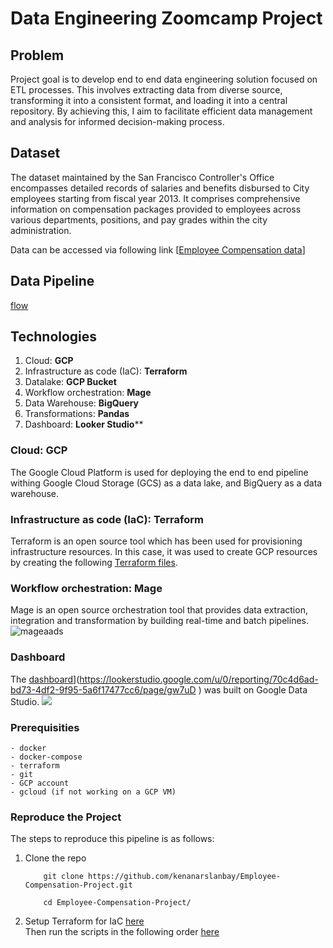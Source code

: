 # Data Engineering Zoomcamp Project

## Problem

Project goal is to develop end to end data engineering solution focused on ETL processes. This involves extracting data from diverse source, transforming it into a consistent format, and loading it into a central repository. By achieving this, I aim to facilitate efficient data management and analysis for informed decision-making process.


## Dataset
The dataset maintained by the San Francisco Controller's Office encompasses detailed records of salaries and benefits disbursed to City employees starting from fiscal year 2013. It comprises comprehensive information on compensation packages provided to employees across various departments, positions, and pay grades within the city administration.

Data can be accessed via following link [[Employee Compensation data](https://data.sfgov.org/City-Management-and-Ethics/Employee-Compensation/88g8-5mnd/about_data)]

## Data Pipeline
[flow](https://github.com/kenanarslanbay/Employee-Compensation-Project/assets/66200735/5862226d-2eda-4511-8e63-68b8564d98ec)


## Technologies
1. Cloud: **GCP**
2. Infrastructure as code (IaC): **Terraform**
3. Datalake: **GCP Bucket**
4. Workflow orchestration: **Mage** 
5. Data Warehouse: **BigQuery** 
6. Transformations: **Pandas**
7. Dashboard: **Looker Studio****

### Cloud: GCP
The Google Cloud Platform is used for deploying the end to end pipeline withing Google Cloud Storage (GCS) as a data lake, and BigQuery as a data warehouse.

### Infrastructure as code (IaC): Terraform
Terraform is an open source tool which has been used for provisioning infrastructure resources. In this case, it was used to create GCP resources by creating the following [Terraform files](./terraform).

### Workflow orchestration: Mage
Mage is an open source orchestration tool that provides data extraction, integration and transformation by building real-time and batch pipelines.
![mageaads](https://github.com/kenanarslanbay/Employee-Compensation-Project/assets/66200735/8742c356-5877-45c5-be25-572b8d0c0474)



### Dashboard
The [dashboard](https://datastudio.google.com/s/kJWMinVHqMw)](https://lookerstudio.google.com/u/0/reporting/70c4d6ad-bd73-4df2-9f95-5a6f17477cc6/page/gw7uD ) was built on Google Data Studio. 
<img src="images/dashboard.png">

### Prerequisities

    - docker
    - docker-compose
    - terraform
    - git
    - GCP account
    - gcloud (if not working on a GCP VM)

### Reproduce the Project
The steps to reproduce this pipeline is as follows:
1. Clone the repo
    ```
        git clone https://github.com/kenanarslanbay/Employee-Compensation-Project.git

        cd Employee-Compensation-Project/
    ```
2. Setup Terraform for IaC [here](https://github.com/DataTalksClub/data-engineering-zoomcamp/tree/main/week_1_basics_n_setup/1_terraform_gcp)<br>
Then run the scripts in the following order [here](./terraform/README.md)


